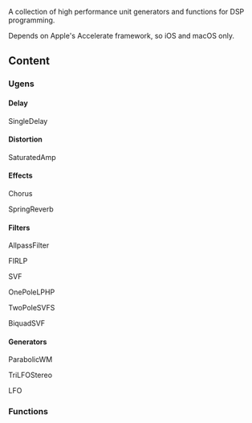 A collection of high performance unit generators and functions for DSP programming.

Depends on Apple's Accelerate framework, so iOS and macOS only.

## Content
### Ugens
#### Delay
SingleDelay

#### Distortion
SaturatedAmp

#### Effects
Chorus

SpringReverb

#### Filters
AllpassFilter

FIRLP

SVF

OnePoleLPHP

TwoPoleSVFS

BiquadSVF

#### Generators
ParabolicWM

TriLFOStereo

LFO

### Functions

